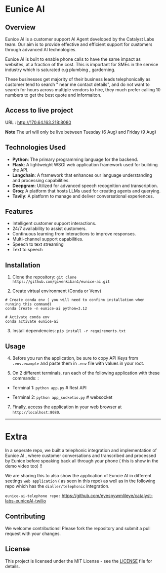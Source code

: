﻿# Eunice AI

## Overview

Eunice AI is a customer support AI Agent developed by the Catalyst Labs team. Our aim is to provide effective and efficient support for customers through advanced AI technologies.

Eunice AI is built to enable phone calls to have the same impact as websites, at a fraction of the cost. This is important for SMEs in the service industry which is saturated e.g plumbing , garderning. 

These businesses get majority of their business leads telephonically as customer tend to search "<name> near me contact details", and do not want to search for hours across multiple vendors to hire, they much prefer calling 10 numbers to get the best quote and informaiton. 

## Access to live project 
URL : http://170.64.163.218:8080

**Note** The url will only be live between Tuesday (6 Aug)  and Friday (9 Aug)

## Technologies Used

- **Python**: The primary programming language for the backend.
- **Flask**: A lightweight WSGI web application framework used for building the API.
- **Langchain**: A framework that enhances our language understanding and processing capabilities.
- **Deepgram**: Utilized for advanced speech recognition and transcription.
- **Groq**: A platform that hosts LLMs used for creating agents and querying.
- **Tavily**: A platform to manage and deliver conversational experiences.
 
## Features

- Intelligent customer support interactions.
- 24/7 availability to assist customers.
- Continuous learning from interactions to improve responses.
- Multi-channel support capabilities.
- Speech to text streaming
- Text to speech

## Installation

1. Clone the repository:
   `git clone https://github.com/givenkiban1/eunice-ai.git`

2. Create virtual environment (Conda or Venv)
```
# Create conda env ( you will need to confirm installation when running this command) 
conda create -n eunice-ai python=3.12

# Activate conda env
conda activate eunice-ai
```

3. Install dependencies:
   `pip install -r requirements.txt`

## Usage

4. Before you run the application, be sure to copy API Keys from `.env.example` and paste them in `.env` file with values in your root.

5. On 2 different terminals, run each of the following application with these commands: :
- Terminal 1: `python app.py` # Rest API

- Terminal 2: `python app_socketio.py` # websocket

7. Finally, access the application in your web browser at `http://localhost:8080`.
   
---
# Extra 

In a seperate repo, we built a telephonic integration and implementation of Eunice AI , where customer conversations and transcribed and processed by Eunice before speaking back all through your phone ( this is show in the demo video too) !! 

We are sharing this to also show the application of Euncie AI in different seetings `web application` ( as seen in this repo)  as well as in the following repo which has the `dialler/telephonic` integration. 

`eunice-ai-telephone repo:` https://github.com/eyespywmlileye/catalyst-labs-euniceAI-twilio 

## Contributing

We welcome contributions! Please fork the repository and submit a pull request with your changes.

## License

This project is licensed under the MIT License - see the [LICENSE](LICENSE) file for details.
